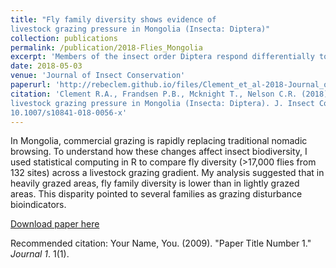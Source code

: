 ```yaml
---
title: "Fly family diversity shows evidence of
livestock grazing pressure in Mongolia (Insecta: Diptera)"
collection: publications
permalink: /publication/2018-Flies_Mongolia
excerpt: 'Members of the insect order Diptera respond differentially to environmental changes and may play an important role in understanding the effects that livestock grazing disturbances have on biodiversity. Here we examine how increasing grazing pressures on the Mongolian steppe affect Diptera diversity and abundance. Using 2334 yellow pan traps, we sampled a total of 132 sites over four years to collect 17,348 flies. We compared fly diversity and abundance at five levels of livestock grazing. We observed that fly family diversity decreased in heavily grazed sites and that diptera communities at sites with intense grazing have proportionally higher prevalence of taxa from the families Muscidae, Sepsidae, Ephydridae, Chloropidae, and Tachinidae, two of which are often associated with animal waste. Chironomidae, Ceratopogonidae, Sarcophagidae, and Sciaridae are most prevalent at sites with very little or no grazing, and Anthomyiidae, Calliphoridae, Carnidae, Cecidomyiidae, Dolichopodidae, Empididae, Scatopsidae and Sphaeroceridae are most often encountered at sites with intermediate amounts of grazing. Observing changes in a few guilds of fly families at different grazing levels is beneficial in understanding human effects on fly diversity.'
date: 2018-05-03
venue: 'Journal of Insect Conservation'
paperurl: 'http://rebeclem.github.io/files/Clement_et_al-2018-Journal_of_Insect_Conservation_flies_Mongolia.pdf'
citation: 'Clement R.A., Frandsen P.B., Mcknight T., Nelson C.R. (2018). Fly family diversity shows evidence of
livestock grazing pressure in Mongolia (Insecta: Diptera). J. Insect Conserv. 22:0. https://doi.org/
10.1007/s10841-018-0056-x'
---
```

In Mongolia, commercial grazing is rapidly replacing traditional nomadic browsing. To understand how these changes affect insect biodiversity, I used statistical computing in R to compare fly diversity (>17,000 flies from 132 sites) across a livestock grazing gradient. My analysis suggested that in heavily grazed areas, fly family diversity is lower than in lightly grazed areas. This disparity pointed to several families as grazing disturbance bioindicators.

[Download paper here](http://rebeclem.github.io/files/Clement_et_al-2018-Journal_of_Insect_Conservation_flies_Mongolia.pdf)

Recommended citation: Your Name, You. (2009). "Paper Title Number 1." <i>Journal 1</i>. 1(1).
